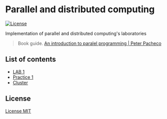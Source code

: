 # Parallel and distributed computing
[![License](http://img.shields.io/:license-mit-blue.svg?style=flat-square)](http://badges.mit-license.org)

Implementation of parallel and distributed computing's laboratories 
> Book guide. [An introduction to paralel programming | Peter Pacheco](https://www.ime.usp.br/~alvaroma/ucsp/parallel/an_introduction_to_parallel_programming_-_peter_s._pacheco.pdf)

## List of contents

* [LAB 1](https://github.com/madscientist98/ParallelComputing/tree/master/src/LAB%201%20%20PRUEBAS%20CON%20LA%20MEMORIA%20CACH%C3%89)
* [Practice 1](https://github.com/madscientist98/ParallelComputing/tree/master/src/Practice%201)
* [Cluster](https://github.com/madscientist98/ParallelComputing/tree/master/src/Cluster)


## License
[License MIT](https://choosealicense.com/licenses/mit/)
